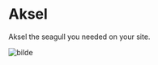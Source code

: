 # Aksel
Aksel the seagull you needed on your site.

![bilde](https://user-images.githubusercontent.com/36839009/197385068-048745bf-7b08-4af9-be15-5de11e078751.png)


